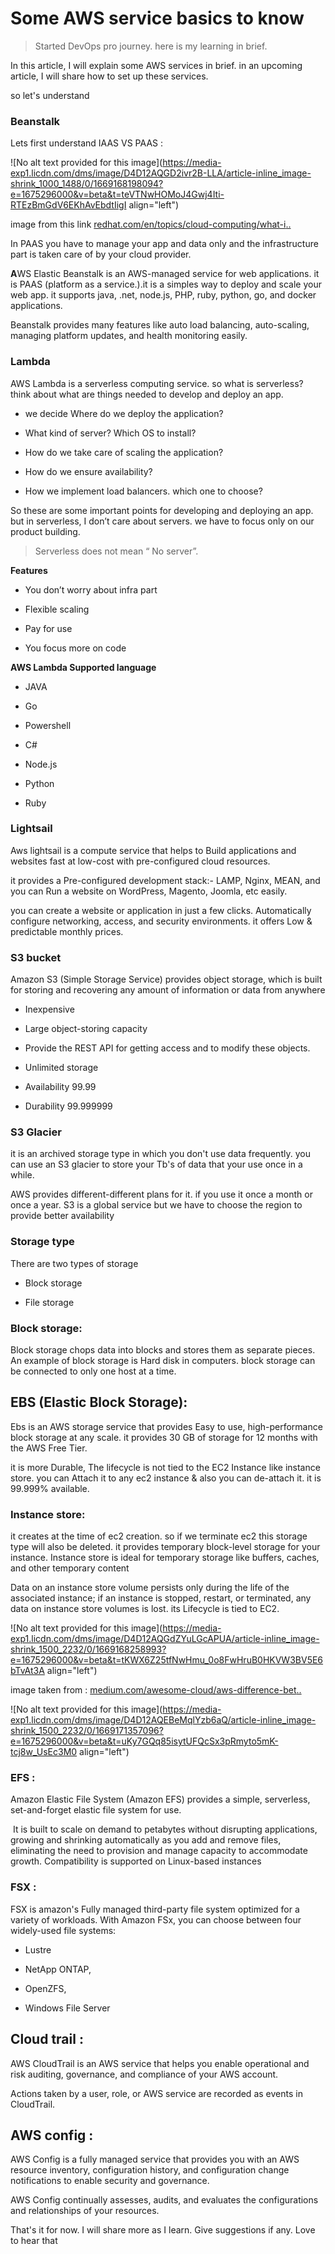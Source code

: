 # Some AWS service basics to know

> Started DevOps pro journey. here is my learning in brief.

In this article, I will explain some AWS services in brief. in an upcoming article, I will share how to set up these services.

so let's understand

### **Beanstalk**

Lets first understand IAAS VS PAAS :

![No alt text provided for this image](https://media-exp1.licdn.com/dms/image/D4D12AQGD2ivr2B-LLA/article-inline_image-shrink_1000_1488/0/1669168198094?e=1675296000&v=beta&t=teVTNwHOMoJ4Gwj4Iti-RTEzBmGdV6EKhAvEbdtIigI align="left")

image from this link [redhat.com/en/topics/cloud-computing/what-i](http://redhat.com/en/topics/cloud-computing/what-i)[..](https://www.redhat.com/en/topics/cloud-computing/what-is-paas)

In PAAS you have to manage your app and data only and the infrastructure part is taken care of by your cloud provider.

**A**WS Elastic Beanstalk is an AWS-managed service for web applications. it is PAAS (platform as a service.).it is a simples way to deploy and scale your web app. it supports java, .net, node.js, PHP, ruby, python, go, and docker applications.

Beanstalk provides many features like auto load balancing, auto-scaling, managing platform updates, and health monitoring easily.

### **Lambda**

AWS Lambda is a serverless computing service. so what is serverless? think about what are things needed to develop and deploy an app.

*   we decide Where do we deploy the application?
    
*   What kind of server? Which OS to install?
    
*   How do we take care of scaling the application?
    
*   How do we ensure availability?
    
*   How we implement load balancers. which one to choose?
    

So these are some important points for developing and deploying an app. but in serverless, I don’t care about servers. we have to focus only on our product building.

> Serverless does not mean “ No server”.

**Features**

*   You don’t worry about infra part
    
*   Flexible scaling
    
*   Pay for use
    
*   You focus more on code
    

**AWS Lambda Supported language**

*   JAVA
    
*   Go
    
*   Powershell
    
*   C#
    
*   Node.js
    
*   Python
    
*   Ruby
    

### **Lightsail**

Aws lightsail is a compute service that helps to Build applications and websites fast at low-cost with pre-configured cloud resources.

it provides a Pre-configured development stack:- LAMP, Nginx, MEAN, and you can Run a website on WordPress, Magento, Joomla, etc easily.

you can create a website or application in just a few clicks. Automatically configure networking, access, and security environments. it offers Low & predictable monthly prices.

### **S3 bucket**

Amazon S3 (Simple Storage Service) provides object storage, which is built for storing and recovering any amount of information or data from anywhere

*   Inexpensive
    
*   Large object-storing capacity
    
*   Provide the REST API for getting access and to modify these objects.
    
*   Unlimited storage
    
*   Availability 99.99
    
*   Durability 99.999999
    

### **S3 Glacier**

it is an archived storage type in which you don't use data frequently. you can use an S3 glacier to store your Tb's of data that your use once in a while.

AWS provides different-different plans for it. if you use it once a month or once a year. S3 is a global service but we have to choose the region to provide better availability

### **Storage type**

There are two types of storage

*   Block storage
    
*   File storage
    

### **Block storage:**

Block storage chops data into blocks and stores them as separate pieces. An example of block storage is Hard disk in computers. block storage can be connected to only one host at a time.

## **EBS (Elastic Block Storage):**

Ebs is an AWS storage service that provides Easy to use, high-performance block storage at any scale. it provides 30 GB of storage for 12 months with the AWS Free Tier.

it is more Durable, The lifecycle is not tied to the EC2 Instance like instance store. you can Attach it to any ec2 instance & also you can de-attach it. it is 99.999% available.

### **Instance store:**

it creates at the time of ec2 creation. so if we terminate ec2 this storage type will also be deleted. it provides temporary block-level storage for your instance. Instance store is ideal for temporary storage like buffers, caches, and other temporary content

Data on an instance store volume persists only during the life of the associated instance; if an instance is stopped, restart, or terminated, any data on instance store volumes is lost. its Lifecycle is tied to EC2.

![No alt text provided for this image](https://media-exp1.licdn.com/dms/image/D4D12AQGdZYuLGcAPUA/article-inline_image-shrink_1500_2232/0/1669168258993?e=1675296000&v=beta&t=tKWX6Z25tfNwHmu_0o8FwHruB0HKVW3BV5E6bTvAt3A align="left")

image taken from : [medium.com/awesome-cloud/aws-difference-bet](http://medium.com/awesome-cloud/aws-difference-bet)[..](https://medium.com/awesome-cloud/aws-difference-between-ebs-and-instance-store-f030c4407387)

![No alt text provided for this image](https://media-exp1.licdn.com/dms/image/D4D12AQEBeMqlYzb6aQ/article-inline_image-shrink_1500_2232/0/1669171357096?e=1675296000&v=beta&t=uKy7GQq85isytUFQcSx3pRmyto5mK-tcj8w_UsEc3M0 align="left")

### **EFS :**

Amazon Elastic File System (Amazon EFS) provides a simple, serverless, set-and-forget elastic file system for use.

 It is built to scale on demand to petabytes without disrupting applications, growing and shrinking automatically as you add and remove files, eliminating the need to provision and manage capacity to accommodate growth. Compatibility is supported on Linux-based instances

### **FSX :**

FSX is amazon's Fully managed third-party file system optimized for a variety of workloads. With Amazon FSx, you can choose between four widely-used file systems:

*   Lustre
    
*   NetApp ONTAP,
    
*   OpenZFS,
    
*   Windows File Server
    

## **Cloud trail :**

AWS CloudTrail is an AWS service that helps you enable operational and risk auditing, governance, and compliance of your AWS account.

Actions taken by a user, role, or AWS service are recorded as events in CloudTrail. 

## **AWS config :**

AWS Config is a fully managed service that provides you with an AWS resource inventory, configuration history, and configuration change notifications to enable security and governance.

AWS Config continually assesses, audits, and evaluates the configurations and relationships of your resources.

That's it for now. I will share more as I learn. Give suggestions if any. Love to hear that
